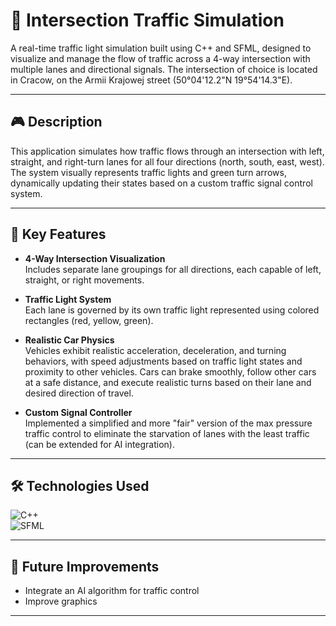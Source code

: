 # 🚦 Intersection Traffic Simulation

A real-time traffic light simulation built using C++ and SFML, designed to visualize and manage the flow of traffic across a 4-way intersection with multiple lanes and directional signals. The intersection of choice is located in Cracow, on the Armii Krajowej street (50°04'12.2"N 19°54'14.3"E).

---

## 🎮 Description

This application simulates how traffic flows through an intersection with left, straight, and right-turn lanes for all four directions (north, south, east, west). The system visually represents traffic lights and green turn arrows, dynamically updating their states based on a custom traffic signal control system.

---

## 🔧 Key Features

- **4-Way Intersection Visualization**  
  Includes separate lane groupings for all directions, each capable of left, straight, or right movements.
  
- **Traffic Light System**  
  Each lane is governed by its own traffic light represented using colored rectangles (red, yellow, green). 
  
- **Realistic Car Physics**  
    Vehicles exhibit realistic acceleration, deceleration, and turning behaviors, with speed adjustments based on traffic light states and proximity to other vehicles. Cars can brake smoothly, follow other cars at a safe distance, and execute realistic turns based on their lane and desired direction of travel.

- **Custom Signal Controller**  
  Implemented a simplified and more "fair" version of the max pressure traffic control to eliminate the starvation of lanes with the least traffic (can be extended for AI integration).

---

## 🛠️ Technologies Used

![C++](https://img.shields.io/badge/C++-00599C?style=for-the-badge&logo=cplusplus&logoColor=white)  
![SFML](https://img.shields.io/badge/SFML-8CC445?style=for-the-badge&logo=sfml&logoColor=white)

---

## 🚀 Future Improvements

- Integrate an AI algorithm for traffic control
- Improve graphics

---
